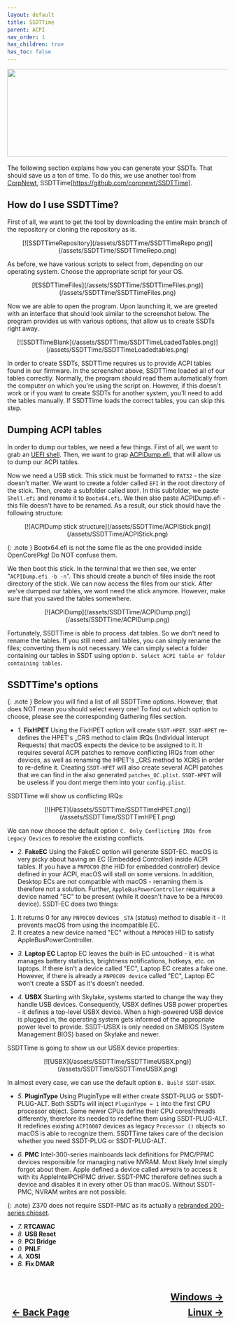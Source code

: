 ```yaml
---
layout: default
title: SSDTTime
parent: ACPI
nav_order: 1
has_children: true
has_toc: false
---
```


<style>
  .navigation-container {
    display: flex;
    justify-content: space-between;
    align-items: center;
    width: 100%;
  }
  
  .nav-button {
    margin: 10px;
  }

  .windows-next-button-container {
    text-align: right;
  }

  .windows-next-button {
    margin: 10px;
    top: 0px;
    bottom: 0px;
    left: 0px;
    right: 0px;
  }
</style>

<p align="center">
  <img width="650" height="200" src="../../../../assets/Header-Tools-SSDTTime.png">
</p>

The following section explains how you can generate your SSDTs. That should save us a ton of time. To do this, we use another tool from [CorpNewt](https://github.com/corpnewt), SSDTTime[https://github.com/corpnewt/SSDTTime].

## How do I use SSDTTime?

First of all, we want to get the tool by downloading the entire main branch of the repository or cloning the repository as is. 

<div style="text-align: center;" markdown="1">
  [![SSDTTimeRepository](/assets/SSDTTime/SSDTTimeRepo.png)](/assets/SSDTTime/SSDTTimeRepo.png)
</div>

 As before, we have various scripts to select from, depending on our operating system. Choose the appropriate script for your OS.

<div style="text-align: center;" markdown="1">
  [![SSDTTimeFiles](/assets/SSDTTime/SSDTTimeFiles.png)](/assets/SSDTTime/SSDTTimeFiles.png)
</div>

Now we are able to open the program. Upon launching it, we are greeted with an interface that should look similar to the screenshot below. The program provides us with various options, that allow us to create SSDTs right away. 

<div style="text-align: center;" markdown="1">
  [![SSDTTimeBlank](/assets/SSDTTime/SSDTTimeLoadedTables.png)](/assets/SSDTTime/SSDTTimeLoadedtables.png)
</div>

In order to create SSDTs, SSDTTime requires us to provide ACPI tables found in our firmware. In the screenshot above, SSDTTime loaded all of our tables correctly.
Normally, the program should read them automatically from the computer on which you're using the script on. However, if this doesn't work or if you want to create SSDTs for another system, you'll need to add the tables manually. If SSDTTime loads the correct tables, you can skip this step.

## Dumping ACPI tables

In order to dump our tables, we need a few things. First of all, we want to grab an [UEFI shell](https://github.com/tianocore/edk2/blob/edk2-stable201903/ShellBinPkg/UefiShell/X64/Shell.efi). Then, we want to grap [ACPIDump.efi](https://github.com/dortania/OpenCore-Install-Guide/blob/master/extra-files/acpidump.efi.zip), that will allow us to dump our ACPI tables.

Now we need a USB stick. This stick must be formatted to ```FAT32``` - the size doesn't matter. We want to create a folder called ```EFI``` in the root directory of the stick. Then, create a subfolder called ```BOOT```. In this subfolder, we paste ```Shell.efi``` and rename it to ```Bootx64.efi```. We then also paste ACPIDump.efi - this file doesn't have to be renamed. As a result, our stick should have the following structure:

<div style="text-align: center;" markdown="1">
  [![ACPIDump stick structure](/assets/SSDTTime/ACPIStick.png)](/assets/SSDTTime/ACPIStick.png)
</div>

{: .note }
Bootx64.efi is not the same file as the one provided inside OpenCorePkg! Do NOT confuse them. 


We then boot this stick. In the terminal that we then see, we enter "```ACPIDump.efi -b -n```". This should create a bunch of files inside the root directory of the stick. We can now access the files from our stick. After we've dumped our tables, we wont need the stick anymore. However, make sure that you saved the tables somewhere.

<div style="text-align: center;" markdown="1">
  [![ACPIDump](/assets/SSDTTime/ACPIDump.png)](/assets/SSDTTime/ACPIDump.png)
</div>

Fortunately, SSDTTime is able to process .dat tables. So we don't need to rename the tables. If you still need .aml tables, you can simply rename the files; converting them is not necessary. We can simply select a folder containing our tables in SSDT using option ```D. Select ACPI table or folder containing tables```.

## SSDTTime's options

{: .note }
Below you will find a list of all SSDTTime options. However, that does NOT mean you should select every one! To find out which option to choose, please see the corresponding Gathering files section.

- *1.* **FixHPET**
Using the FixHPET option will create ```SSDT-HPET```. ```SSDT-HPET``` re-defines the HPET's _CRS method to claim IRQs (Individual Interupt Requests) that macOS expects the device to be assigned to it.  It requires several ACPI patches to remove conflicting IRQs from other devices, as well as renaming the HPET's _CRS method to XCRS in order to re-define it.
Creating ```SSDT-HPET``` will also create several ACPI patches that we can find in the also generated ```patches_OC.plist```. ```SSDT-HPET``` will be useless if you dont merge them into your ```config.plist```.

SSDTTime will show us conflicting IRQs:

<div style="text-align: center;" markdown="1">
  [![HPET](/assets/SSDTTime/SSDTTimeHPET.png)](/assets/SSDTTime/SSDTTimHPET.png)
</div>

We can now choose the default option ```C. Only Conflicting IRQs from Legacy Devices``` to resolve the existing conflicts.

- *2.* **FakeEC**
Using the FakeEC option will generate SSDT-EC. macOS is very picky about having an EC (Embedded Controller) inside ACPI tables. If you have a ```PNP0C09```  (the HID for embedded controller) device defined in your ACPI, macOS will stall on some versions. In addition, Desktop ECs are not compatible with macOS - renaming them is therefore not a solution. Further, ```AppleBusPowerController``` requires a device named "EC" to be present (while it doesn't have to be a ```PNP0C09``` device). 
SSDT-EC does two things:
1. It returns 0 for any ```PNP0C09``` devices ```_STA``` (status) method to disable it - it prevents macOS from using the incompatible EC.
2. It creates a new device named "EC" without a ```PNP0C09``` HID to satisfy AppleBusPowerController.

- *3.* **Laptop EC**
Laptop EC leaves the built-in EC untouched - it is what manages battery statistics, brightness notifications, hotkeys, etc. on laptops. If there isn't a device called "EC", Laptop EC creates a fake one. However, if there is already a ```PNP0C09 device``` called "EC", Laptop EC won't create a SSDT as it's doesn't needed.

- *4.* **USBX**
Starting with Skylake, systems started to change the way they handle USB devices. Consequently, USBX defines USB power properties - it defines a top-level USBX device. When a high-powered USB device is plugged in, the operating system gets informed of the appropriate power level to provide. SSDT-USBX is only needed on SMBIOS (System Management BIOS) based on Skylake and newer.

SSDTTime is going to show us our USBX device properties:

<div style="text-align: center;" markdown="1">
  [![USBX](/assets/SSDTTime/SSDTTimeUSBX.png)](/assets/SSDTTime/SSDTTimeUSBX.png)
</div>

In almost every case, we can use the default option ```B. Build SSDT-USBX```.

- *5.* **PluginType**
Using PluginType will either create SSDT-PLUG or SSDT-PLUG-ALT. Both SSDTs will inject ```PluginType = 1``` into the first CPU processor object. Some newer CPUs define their CPU cores/threads differently, therefore its needed to redefine them using SSDT-PLUG-ALT. It redefines existing ```ACPI0007``` devices as legacy ```Processor ()``` objects so macOS is able to recognize them. SSDTTime takes care of the decision whether you need SSDT-PLUG or SSDT-PLUG-ALT.

- *6.* **PMC**
Intel-300-series mainboards lack definitions for PMC/PPMC devices responsible for managing native NVRAM. Most likely Intel simply forgot about them. Apple defined a device called ```APP9876``` to access it with its AppleIntelPCHPMC driver. SSDT-PMC therefore defines such a device and disables it in every other OS than macOS. Without SSDT-PMC, NVRAM writes are not possible. 

{: .note}
Z370 does not require SSDT-PMC as its actually a [rebranded 200-series chipset](https://www.pcbuildersclub.com/en/2019/01/der8auer-proves-that-intels-lga-1151v2-z370-and-z390-are-pointless/amp/).

- *7.* **RTCAWAC**
- *8.* **USB Reset**
- *9.* **PCI Bridge**
- *0.* **PNLF**
- *A.* **XOSI**
- *B.* **Fix DMAR**

<h2 align="center">
  <br>
  <div class="windows-next-button-container">
  <a class="windows-next-button" href="../01-Windows/">Windows &rarr;</a>
  </div>
  <div class="navigation-container">
    <a class="nav-button" href="../../index/">&larr; Back Page</a>
    <a class="nav-button" href="../02-Linux/">Linux &rarr;</a>
  </div>
  <br>
</h2>
